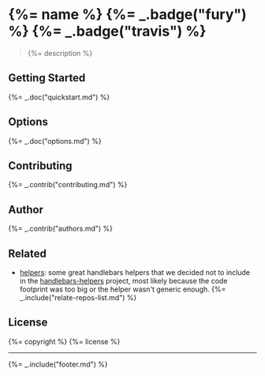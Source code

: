 # {%= name %} {%= _.badge("fury") %} {%= _.badge("travis") %}

> {%= description %}

## Getting Started
{%= _.doc("quickstart.md") %}

## Options
{%= _.doc("options.md") %}

## Contributing
{%= _.contrib("contributing.md") %}

## Author
{%= _.contrib("authors.md") %}

## Related
+ [helpers](https://github.com/helpers): some great handlebars helpers that we decided not to include in the [handlebars-helpers](https://github.com/assemble/handlebars-helpers) project, most likely because the code footprint was too big or the helper wasn't generic enough.
{%= _.include("relate-repos-list.md") %}

## License
{%= copyright %}
{%= license %}

***

{%= _.include("footer.md") %}